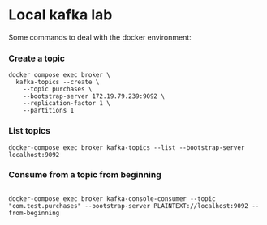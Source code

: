 # Local kafka lab

Some commands to deal with the docker environment:

### Create a topic
``` shell
docker compose exec broker \
  kafka-topics --create \
    --topic purchases \
    --bootstrap-server 172.19.79.239:9092 \
    --replication-factor 1 \
    --partitions 1
```

### List topics

``` shell
docker-compose exec broker kafka-topics --list --bootstrap-server localhost:9092
```

### Consume from a topic from beginning

``` shell

docker-compose exec broker kafka-console-consumer --topic "com.test.purchases" --bootstrap-server PLAINTEXT://localhost:9092 --from-beginning

```

